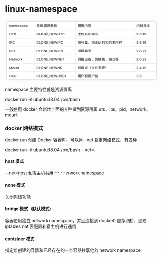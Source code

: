 # linux-namespace

![](./../../img/image-20220819092737036.png)

namespace 主要特性就是资源隔离

docker run -it ubuntu:18.04 /bin/bash

一般使用 docker 会新增上面的五种做到资源隔离 uts，ips，pid，network，mount

### docker 网络模式

docker run 创建 Docker 容器时，可以用--net 指定网络模式，有四种

docker run -it ubuntu:18.04 /bin/bash --net=...

#### host 模式

--net=host 和宿主机共用一个 network namespace

#### none 模式

关闭网络功能

#### bridge 模式（默认模式）

容器使用独立 network namespace，并且连接到 docker0 虚拟网桥，通过 iptables nat 表配置和宿主机进行通信

#### container 模式

指定新创建的容器和已经存在的一个容器共享他的 network namespace
